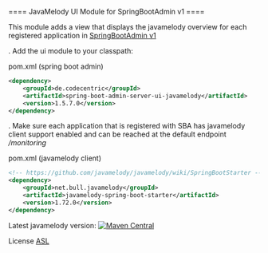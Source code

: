 ==== JavaMelody UI Module for SpringBootAdmin v1 ====

This module adds a view that displays the javamelody overview for each
registered application in [SpringBootAdmin v1](http://codecentric.github.io/spring-boot-admin/1.5.7/)

. Add the ui module to your classpath:

pom.xml (spring boot admin)
```xml
<dependency>
    <groupId>de.codecentric</groupId>
    <artifactId>spring-boot-admin-server-ui-javamelody</artifactId>
    <version>1.5.7.0</version>
</dependency>
```

. Make sure each application that is registered with SBA has javamelody client support enabled and can be reached at the default endpoint */monitoring*

pom.xml (javamelody client)
```xml
<!-- https://github.com/javamelody/javamelody/wiki/SpringBootStarter -->
<dependency>
    <groupId>net.bull.javamelody</groupId>
    <artifactId>javamelody-spring-boot-starter</artifactId>
    <version>1.72.0</version>
</dependency>
```

Latest javamelody version: [![Maven Central](https://maven-badges.herokuapp.com/maven-central/net.bull.javamelody/javamelody-core/badge.svg)](https://maven-badges.herokuapp.com/maven-central/net.bull.javamelody/javamelody-core)

License [ASL](http://www.apache.org/licenses/LICENSE-2.0)

